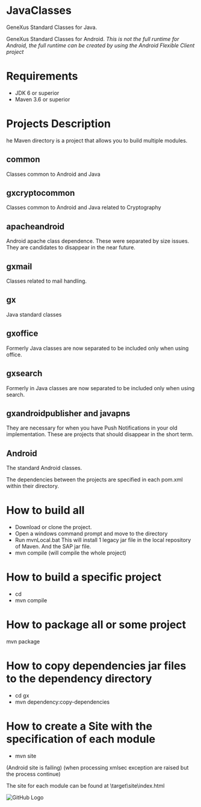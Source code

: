 # JavaClasses
GeneXus Standard Classes for Java.

GeneXus Standard Classes for Android. *This is not the full runtime for Android, the full runtime can be created by using the Android Flexible Client project*

# Requirements

- JDK 6 or superior
- Maven 3.6 or superior

# Projects Description

he Maven directory is a project that allows you to build multiple modules.

## common
Classes common to Android and Java

## gxcryptocommon

Classes common to Android and Java related to Cryptography

## apacheandroid

Android apache class dependence. These were separated by size issues. They are candidates to disappear in the near future.

## gxmail

Classes related to mail handling.

## gx

Java standard classes

## gxoffice

Formerly Java classes are now separated to be included only when using office.

## gxsearch

Formerly in Java classes are now separated to be included only when using search.

## gxandroidpublisher and javapns

They are necessary for when you have Push Notifications in your old implementation. These are projects that should disappear in the short term.

## Android

The standard Android classes.

The dependencies between the projects are specified in each pom.xml within their directory.


# How to build all

- Download or clone the project. 
- Open a windows command prompt and move to the <project dir> directory
- Run mvnLocal.bat 
  This will install 1 legacy jar file in the local repository of Maven. And the SAP jar file.
- mvn compile (will compile the whole project)
  
# How to build a specific project

- cd <project specific dir>
- mvn compile
  
 # How to package all or some project
 
 mvn package
 
 # How to copy dependencies jar files to the dependency directory
 
 - cd gx
 - mvn dependency:copy-dependencies
 
 # How to create a Site with the specification of each module
 
 - mvn site
 
 (Android site is failing)
 (when processing xmlsec exception are raised but the process continue)
 
 The site for each module can be found at <project dir>\target\site\index.html
  
  ![GitHub Logo](/images/logo.png)


